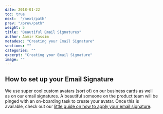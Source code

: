 ```yaml
---
date: 2018-01-22
toc: true
next:  "/next/path"
prev: "/prev/path"
weight: 5
title: "Beautiful Email Signatures"
author: Aamir Kassim
metadesc: "Creating your Email Signature"
sections: ""
categories: ""
excerpt: "Creating your Email Signature"
image: ""
---
```



## How to set up your Email Signature

We use super cool custom avatars (sort of) on our business cards as well as on our email signatures. A beautiful someone on the product team will be pinged with an on-boarding task to create your avatar. Once this is available, check out our [little guide on how to apply your email signature](https://docs.google.com/document/d/1dx8Hd4VkxceULVBwGgRN2m9nNnZ_NLWM-ACKZzDICNU).
